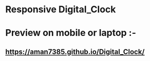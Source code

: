 # Responsive Digital_Clock

# Preview on mobile or laptop :- 

## https://aman7385.github.io/Digital_Clock/
